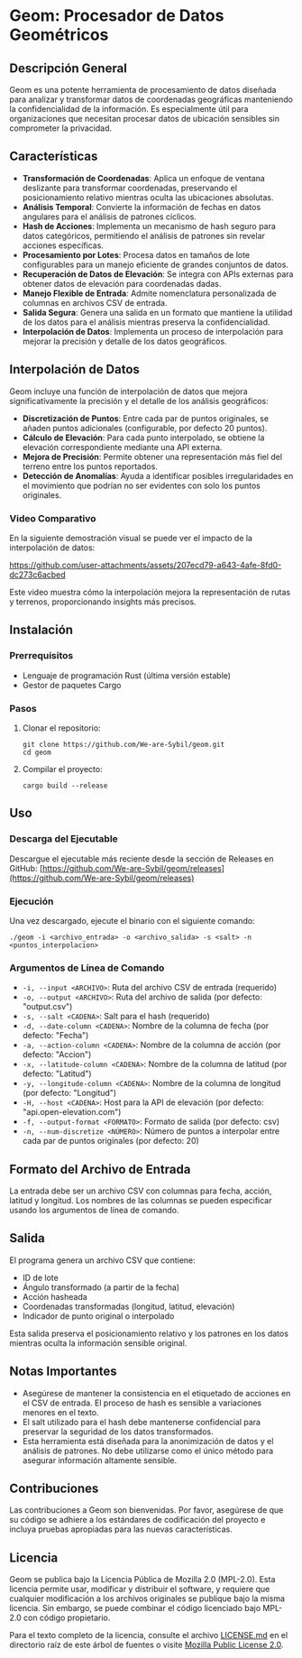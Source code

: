 # Geom: Procesador de Datos Geométricos

## Descripción General

Geom es una potente herramienta de procesamiento de datos diseñada para analizar y transformar datos de coordenadas geográficas manteniendo la confidencialidad de la información. Es especialmente útil para organizaciones que necesitan procesar datos de ubicación sensibles sin comprometer la privacidad.

## Características

- **Transformación de Coordenadas**: Aplica un enfoque de ventana deslizante para transformar coordenadas, preservando el posicionamiento relativo mientras oculta las ubicaciones absolutas.
- **Análisis Temporal**: Convierte la información de fechas en datos angulares para el análisis de patrones cíclicos.
- **Hash de Acciones**: Implementa un mecanismo de hash seguro para datos categóricos, permitiendo el análisis de patrones sin revelar acciones específicas.
- **Procesamiento por Lotes**: Procesa datos en tamaños de lote configurables para un manejo eficiente de grandes conjuntos de datos.
- **Recuperación de Datos de Elevación**: Se integra con APIs externas para obtener datos de elevación para coordenadas dadas.
- **Manejo Flexible de Entrada**: Admite nomenclatura personalizada de columnas en archivos CSV de entrada.
- **Salida Segura**: Genera una salida en un formato que mantiene la utilidad de los datos para el análisis mientras preserva la confidencialidad.
- **Interpolación de Datos**: Implementa un proceso de interpolación para mejorar la precisión y detalle de los datos geográficos.

## Interpolación de Datos

Geom incluye una función de interpolación de datos que mejora significativamente la precisión y el detalle de los análisis geográficos:

- **Discretización de Puntos**: Entre cada par de puntos originales, se añaden puntos adicionales (configurable, por defecto 20 puntos).
- **Cálculo de Elevación**: Para cada punto interpolado, se obtiene la elevación correspondiente mediante una API externa.
- **Mejora de Precisión**: Permite obtener una representación más fiel del terreno entre los puntos reportados.
- **Detección de Anomalías**: Ayuda a identificar posibles irregularidades en el movimiento que podrían no ser evidentes con solo los puntos originales.

### Video Comparativo

En la siguiente demostración visual se puede ver el impacto de la interpolación de datos: 

https://github.com/user-attachments/assets/207ecd79-a643-4afe-8fd0-dc273c6acbed

Este video muestra cómo la interpolación mejora la representación de rutas y terrenos, proporcionando insights más precisos.

## Instalación

### Prerrequisitos

- Lenguaje de programación Rust (última versión estable)
- Gestor de paquetes Cargo

### Pasos

1. Clonar el repositorio:
   ```
   git clone https://github.com/We-are-Sybil/geom.git
   cd geom
   ```

2. Compilar el proyecto:
   ```
   cargo build --release
   ```

## Uso

### Descarga del Ejecutable

Descargue el ejecutable más reciente desde la sección de Releases en GitHub:
[https://github.com/We-are-Sybil/geom/releases](https://github.com/We-are-Sybil/geom/releases)

### Ejecución

Una vez descargado, ejecute el binario con el siguiente comando:

```
./geom -i <archivo_entrada> -o <archivo_salida> -s <salt> -n <puntos_interpolacion>
```

### Argumentos de Línea de Comando

- `-i, --input <ARCHIVO>`: Ruta del archivo CSV de entrada (requerido)
- `-o, --output <ARCHIVO>`: Ruta del archivo de salida (por defecto: "output.csv")
- `-s, --salt <CADENA>`: Salt para el hash (requerido)
- `-d, --date-column <CADENA>`: Nombre de la columna de fecha (por defecto: "Fecha")
- `-a, --action-column <CADENA>`: Nombre de la columna de acción (por defecto: "Accion")
- `-x, --latitude-column <CADENA>`: Nombre de la columna de latitud (por defecto: "Latitud")
- `-y, --longitude-column <CADENA>`: Nombre de la columna de longitud (por defecto: "Longitud")
- `-H, --host <CADENA>`: Host para la API de elevación (por defecto: "api.open-elevation.com")
- `-f, --output-format <FORMATO>`: Formato de salida (por defecto: csv)
- `-n, --num-discretize <NÚMERO>`: Número de puntos a interpolar entre cada par de puntos originales (por defecto: 20)

## Formato del Archivo de Entrada

La entrada debe ser un archivo CSV con columnas para fecha, acción, latitud y longitud. Los nombres de las columnas se pueden especificar usando los argumentos de línea de comando.

## Salida

El programa genera un archivo CSV que contiene:
- ID de lote
- Ángulo transformado (a partir de la fecha)
- Acción hasheada
- Coordenadas transformadas (longitud, latitud, elevación)
- Indicador de punto original o interpolado

Esta salida preserva el posicionamiento relativo y los patrones en los datos mientras oculta la información sensible original.

## Notas Importantes

- Asegúrese de mantener la consistencia en el etiquetado de acciones en el CSV de entrada. El proceso de hash es sensible a variaciones menores en el texto.
- El salt utilizado para el hash debe mantenerse confidencial para preservar la seguridad de los datos transformados.
- Esta herramienta está diseñada para la anonimización de datos y el análisis de patrones. No debe utilizarse como el único método para asegurar información altamente sensible.

## Contribuciones

Las contribuciones a Geom son bienvenidas. Por favor, asegúrese de que su código se adhiere a los estándares de codificación del proyecto e incluya pruebas apropiadas para las nuevas características.

## Licencia

Geom se publica bajo la Licencia Pública de Mozilla 2.0 (MPL-2.0). Esta licencia permite usar, modificar y distribuir el software, y requiere que cualquier modificación a los archivos originales se publique bajo la misma licencia. Sin embargo, se puede combinar el código licenciado bajo MPL-2.0 con código propietario.

Para el texto completo de la licencia, consulte el archivo [LICENSE.md](LICENSE.md) en el directorio raíz de este árbol de fuentes o visite [Mozilla Public License 2.0](https://www.mozilla.org/en-US/MPL/2.0/).
